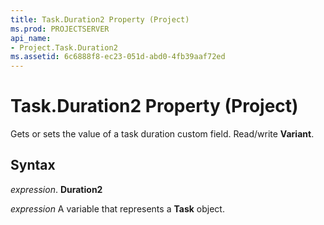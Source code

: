```yaml
---
title: Task.Duration2 Property (Project)
ms.prod: PROJECTSERVER
api_name:
- Project.Task.Duration2
ms.assetid: 6c6888f8-ec23-051d-abd0-4fb39aaf72ed
---
```



# Task.Duration2 Property (Project)

 Gets or sets the value of a task duration custom field. Read/write **Variant**.


## Syntax

 _expression_. **Duration2**

 _expression_ A variable that represents a **Task** object.


